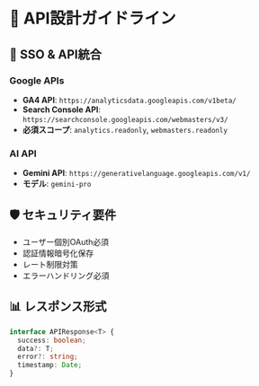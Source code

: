 # 📡 API設計ガイドライン

## 🔑 SSO & API統合

### Google APIs
- **GA4 API**: `https://analyticsdata.googleapis.com/v1beta/`
- **Search Console API**: `https://searchconsole.googleapis.com/webmasters/v3/`
- **必須スコープ**: `analytics.readonly`, `webmasters.readonly`


### AI API
- **Gemini API**: `https://generativelanguage.googleapis.com/v1/`
- **モデル**: `gemini-pro`

## 🛡️ セキュリティ要件
- ユーザー個別OAuth必須
- 認証情報暗号化保存
- レート制限対策
- エラーハンドリング必須

## 📊 レスポンス形式
```typescript
interface APIResponse<T> {
  success: boolean;
  data?: T;
  error?: string;
  timestamp: Date;
}
```
